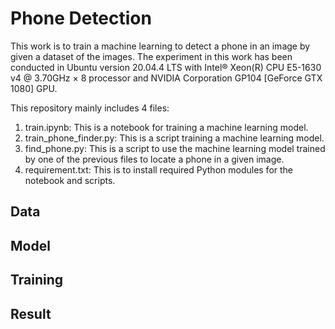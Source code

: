 # Phone Detection

This work is to train a machine learning to detect a phone in an image by given a dataset of the images. The experiment in this work has been conducted in Ubuntu version 20.04.4 LTS with Intel® Xeon(R) CPU E5-1630 v4 @ 3.70GHz × 8 processor and NVIDIA Corporation GP104 [GeForce GTX 1080] GPU. 

This repository mainly includes 4 files:

1) train.ipynb: This is a notebook for training a machine learning model.
2) train_phone_finder.py: This is a script training a machine learning model.
3) find_phone.py: This is a script to use the machine learning model trained by one of the previous files to locate a phone in a given image.
4) requirement.txt: This is to install required Python modules for the notebook and scripts.

## Data

## Model

## Training

## Result
